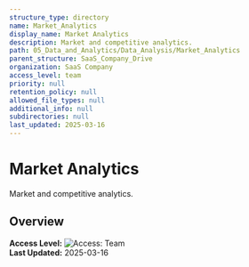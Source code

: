 ```yaml
---
structure_type: directory
name: Market_Analytics
display_name: Market Analytics
description: Market and competitive analytics.
path: 05_Data_and_Analytics/Data_Analysis/Market_Analytics
parent_structure: SaaS_Company_Drive
organization: SaaS Company
access_level: team
priority: null
retention_policy: null
allowed_file_types: null
additional_info: null
subdirectories: null
last_updated: 2025-03-16
---
```


# Market Analytics

Market and competitive analytics.

## Overview

**Access Level:** ![Access: Team](https://img.shields.io/badge/Access-Team-blue)  
**Last Updated:** 2025-03-16  
